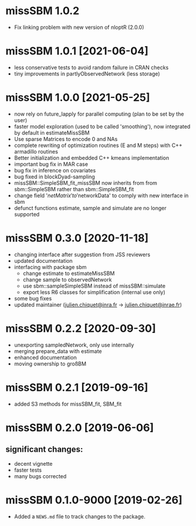 # missSBM 1.0.2

  - Fix linking problem with new version of nloptR (2.0.0)

# missSBM 1.0.1 [2021-06-04]

  - less conservative tests to avoid random failure in CRAN checks
  - tiny improvements in partlyObservedNetwork (less storage)

# missSBM 1.0.0 [2021-05-25]

  - now rely on future_lapply  for parallel computing (plan to be set by the user)
  - faster model exploration (used to be called 'smoothing'), now integrated by default in estimateMissSBM
  - Use sparse Matrices to encode 0 and NAs
  - complete rewriting of optimization routines (E and M steps) with C++ armadillo routines
  - Better initialization and embedded C++ kmeans implementation
  - important bug fix in MAR case
  - bug fix in inference on covariates
  - bug fixed in blockDyad-sampling
  - missSBM::SimpleSBM_fit_missSBM now inherits from from sbm::SimpleSBM rather than sbm::SimpleSBM_fit
  - change field '$netMatrix' to '$networkData' to comply with new interface in sbm
  - defunct functions estimate, sample and simulate are no longer supported

# missSBM 0.3.0 [2020-11-18]

  - changing interface after suggestion from JSS reviewers
  - updated documentation
  - interfacing with package sbm
    - change estimate to estimateMissSBM
    - change sample to observedNetwork
    - use sbm::sampleSimpleSBM instead of missSBM::simulate
    - export less R6 classes for simplification (internal use only)
  - some bug fixes
  - updated maintainer (julien.chiquet@inra.fr -> julien.chiquet@inrae.fr)

# missSBM 0.2.2 [2020-09-30]

  - unexporting sampledNetwork, only use internally
  - merging prepare_data with estimate
  - enhanced documentation
  - moving ownership to großBM

# missSBM 0.2.1 [2019-09-16]
 
  - added S3 methods for missSBM_fit, SBM_fit

# missSBM 0.2.0 [2019-06-06]

## significant changes:
  - decent vignette
  - faster tests
  - many bugs corrected

# missSBM 0.1.0-9000 [2019-02-26]

* Added a `NEWS.md` file to track changes to the package.

